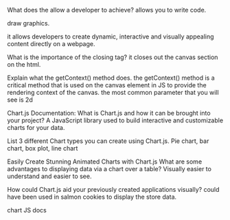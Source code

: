 What does the <canvas> allow a developer to achieve?
allows you to write code.

draw graphics.

it allows developers to create dynamic, interactive and visually appealing content directly on a webpage.

What is the importance of the closing </canvas> tag?
it closes out the canvas section on the html.

Explain what the getContext() method does.
the getContext() method is a critical method that is used on the canvas element in JS to provide the rendering context of the canvas. the most common parameter that you will see is 2d

Chart.js Documentation:
What is Chart.js and how it can be brought into your project?
A JavaScript library used to build interactive and customizable charts for your data.

List 3 different Chart types you can create using Chart.js.
Pie chart, bar chart, box plot, line chart

Easily Create Stunning Animated Charts with Chart.js
What are some advantages to displaying data via a chart over a table?
Visually easier to understand and easier to see.

How could Chart.js aid your previously created applications visually?
could have been used in salmon cookies to display the store data.

chart JS docs